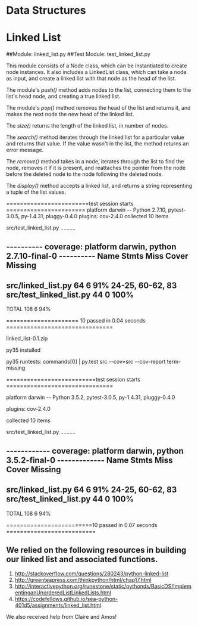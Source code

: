 # Data Structures

# Linked List
##Module: linked_list.py
##Test Module: test_linked_list.py

This module consists of a Node class, which can be instantiated to create node instances. It also includes a LinkedList class, which can take a node as input, and create a linked list with that node as the head of the list. 

The module's *push()* method adds nodes to the list, connecting them to the list's head node, and creating a true linked list.

The module's *pop()* method removes the head of the list and returns it, and makes the next node the new head of the linked list.

The *size()* returns the length of the linked list, in number of nodes.

The *search()* method iterates through the linked list for a particular value and returns that value. If the value wasn't in the list, the method returns an error message.

The *remove()* method takes in a node, iterates through the list to find the node, removes it if it is present, and reattaches the pointer from the node before the deleted node to the node following the deleted node. 

The *display()* method accepts a linked list, and returns a string representing a tuple of the list values.


========================test session starts =======================
platform darwin -- Python 2.7.10, pytest-3.0.5, py-1.4.31, pluggy-0.4.0
plugins: cov-2.4.0
collected 10 items 

src/test_linked_list.py ..........

---------- coverage: platform darwin, python 2.7.10-final-0 ----------
Name                      Stmts   Miss  Cover   Missing
-------------------------------------------------------
src/linked_list.py           64      6    91%   24-25, 60-62, 83
src/test_linked_list.py      44      0   100%
-------------------------------------------------------
TOTAL                       108      6    94%


===================== 10 passed in 0.04 seconds ===============================

linked_list-0.1.zip

py35 installed

py35 runtests: commands[0] | py.test src --cov=src --cov-report term-missing

==========================test session starts ===============================

platform darwin -- Python 3.5.2, pytest-3.0.5, py-1.4.31, pluggy-0.4.0

plugins: cov-2.4.0

collected 10 items 

src/test_linked_list.py ..........


------------ coverage: platform darwin, python 3.5.2-final-0 -------------
Name                      Stmts   Miss  Cover   Missing
-------------------------------------------------------
src/linked_list.py           64      6    91%   24-25, 60-62, 83
src/test_linked_list.py      44      0   100%
-------------------------------------------------------
TOTAL                       108      6    94%


=========================10 passed in 0.07 seconds ==========================




## We relied on the following resources in building our linked list and associated functions.

1. http://stackoverflow.com/questions/280243/python-linked-list
2. http://greenteapress.com/thinkpython/html/chap17.html
3. http://interactivepython.org/runestone/static/pythonds/BasicDS/ImplementinganUnorderedListLinkedLists.html
4. https://codefellows.github.io/sea-python-401d5/assignments/linked_list.html

We also received help from Claire and Amos! 